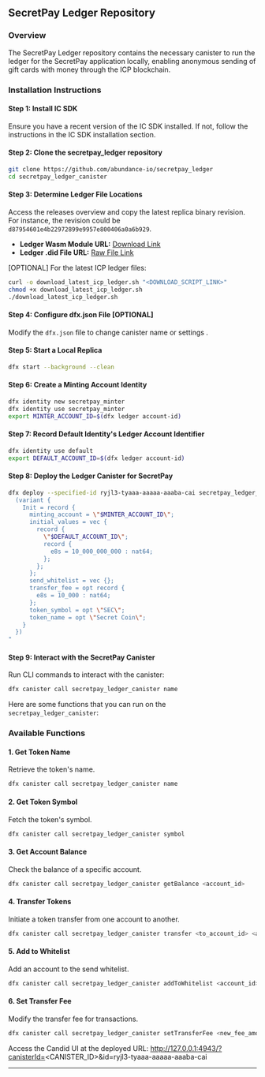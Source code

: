 
## SecretPay Ledger Repository

### Overview
The SecretPay Ledger repository contains the necessary canister to run the ledger for the SecretPay application locally, enabling anonymous sending of gift cards with money through the ICP blockchain.

### Installation Instructions

#### Step 1: Install IC SDK
Ensure you have a recent version of the IC SDK installed. If not, follow the instructions in the IC SDK installation section.

#### Step 2: Clone the secretpay_ledger repository
```bash
git clone https://github.com/abundance-io/secretpay_ledger
cd secretpay_ledger_canister
```

#### Step 3: Determine Ledger File Locations
Access the releases overview and copy the latest replica binary revision. For instance, the revision could be `d87954601e4b22972899e9957e800406a0a6b929`.

- **Ledger Wasm Module URL:** [Download Link](https://download.dfinity.systems/ic/<REVISION>/canisters/ledger-canister.wasm.gz)
- **Ledger .did File URL:** [Raw File Link](https://raw.githubusercontent.com/dfinity/ic/<REVISION>/rs/rosetta-api/icp_ledger/ledger.did)

[OPTIONAL] For the latest ICP ledger files:
```bash
curl -o download_latest_icp_ledger.sh "<DOWNLOAD_SCRIPT_LINK>"
chmod +x download_latest_icp_ledger.sh
./download_latest_icp_ledger.sh
```

#### Step 4: Configure dfx.json File [OPTIONAL]
Modify the `dfx.json` file to change canister name or settings .

#### Step 5: Start a Local Replica
```bash
dfx start --background --clean
```

#### Step 6: Create a Minting Account Identity
```bash
dfx identity new secretpay_minter
dfx identity use secretpay_minter
export MINTER_ACCOUNT_ID=$(dfx ledger account-id)
```

#### Step 7: Record Default Identity's Ledger Account Identifier
```bash
dfx identity use default
export DEFAULT_ACCOUNT_ID=$(dfx ledger account-id)
```

#### Step 8: Deploy the Ledger Canister for SecretPay
```bash
dfx deploy --specified-id ryjl3-tyaaa-aaaaa-aaaba-cai secretpay_ledger_canister --argument "
  (variant {
    Init = record {
      minting_account = \"$MINTER_ACCOUNT_ID\";
      initial_values = vec {
        record {
          \"$DEFAULT_ACCOUNT_ID\";
          record {
            e8s = 10_000_000_000 : nat64;
          };
        };
      };
      send_whitelist = vec {};
      transfer_fee = opt record {
        e8s = 10_000 : nat64;
      };
      token_symbol = opt \"SEC\";
      token_name = opt \"Secret Coin\";
    }
  })
"
```

#### Step 9: Interact with the SecretPay Canister
Run CLI commands to interact with the canister:
```bash
dfx canister call secretpay_ledger_canister name
```
Here are some functions that you can run on the `secretpay_ledger_canister`:

### Available Functions

#### 1. **Get Token Name**
Retrieve the token's name.
```bash
dfx canister call secretpay_ledger_canister name
```

#### 2. **Get Token Symbol**
Fetch the token's symbol.
```bash
dfx canister call secretpay_ledger_canister symbol
```

#### 3. **Get Account Balance**
Check the balance of a specific account.
```bash
dfx canister call secretpay_ledger_canister getBalance <account_id>
```

#### 4. **Transfer Tokens**
Initiate a token transfer from one account to another.
```bash
dfx canister call secretpay_ledger_canister transfer <to_account_id> <amount>
```

#### 5. **Add to Whitelist**
Add an account to the send whitelist.
```bash
dfx canister call secretpay_ledger_canister addToWhitelist <account_id>
```

#### 6. **Set Transfer Fee**
Modify the transfer fee for transactions.
```bash
dfx canister call secretpay_ledger_canister setTransferFee <new_fee_amount>
```

Access the Candid UI at the deployed URL:
http://127.0.0.1:4943/?canisterId=<CANISTER_ID>&id=ryjl3-tyaaa-aaaaa-aaaba-cai

---
